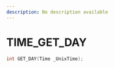 ```yaml
---
description: No description available 
---
```


# TIME\_GET_DAY

```cpp
int GET_DAY(Time _UnixTime);
```